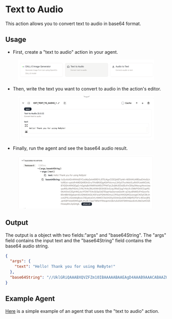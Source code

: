 # Text to Audio

This action allows you to convert text to audio in base64 format.

## Usage

* First, create a "text to audio" action in your agent.

<figure><img src="../../../../images/tta-1.png"></figure>

* Then, write the text you want to convert to audio in the action's editor.

<figure><img src="../../../../images/tta-2.png"></figure>

* Finally, run the agent and see the base64 audio result.

<figure><img src="../../../../images/tta-3.png"></figure>

## Output

The output is a object with two fields:"args" and "base64String". The "args" field contains the input text and the "base64String" field contains the base64 audio string.

```json
{
  "args": {
    "text": "Hello! Thank you for using ReByte!"
  },
  "base64String": "//UklGRiQAAABXQVZFZm10IBAAAAABAAEAgD4AAAB9AAACABAAZGF0YQAAAAAA..."
}
```

## Example Agent

[Here](https://rebyte.ai/p/21b2295005587a5375d8/callable/30fb713f62a5a2b562a3/editor#1) is a simple example of an agent that uses the "text to audio" action.